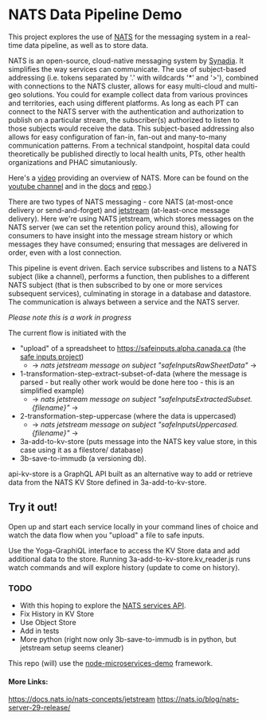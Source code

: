 # NATS Data Pipeline Demo

This project explores the use of [NATS](https://nats.io/) for the messaging system in a real-time data pipeline, as well as to store data.  

NATS is an open-source, cloud-native messaging system by [Synadia](https://synadia.com/). It simplifies the way services can communicate.  The use of subject-based addressing (i.e. tokens separated by '.' with wildcards '*' and '>'), combined with connections to the NATS cluster, allows for easy multi-cloud and multi-geo solutions. You could for example collect data from various provinces and territories, each using different platforms. As long as each PT can connect to the NATS server with the authentication and authorization to publish on a particular stream, the subscriber(s) authorized to listen to those subjects would receive the data.  This subject-based addressing also allows for easy configuration of fan-in, fan-out and many-to-many communication patterns. From a technical standpoint, hospital data could theoretically be published directly to local health units, PTs, other health organizations and PHAC simutaniously. 

Here's a [video](https://www.youtube.com/watch?v=hjXIUPZ7ArM&t=1s) providing an overview of NATS. More can be found on the [youtube channel](https://www.youtube.com/@SynadiaCommunications) and in the [docs](https://docs.nats.io/) and [repo](https://github.com/nats-io/).)

There are two types of NATS messaging - core NATS (at-most-once delivery or send-and-forget) and [jetstream](https://www.youtube.com/watch?v=EJJ2SG-cKyM) (at-least-once message delivery).  Here we're using NATS jetstream, which stores messages on the NATS server (we can set the retention policy around this), allowing for consumers to have insight into the message stream history or which messages they have consumed; ensuring that messages are delivered in order, even with a lost connection.

This pipeline is event driven. Each service subscribes and listens to a NATS subject (like a channel), performs a function, then publishes to a different NATS subject (that is then subscribed to by one or more services subsequent services), culminating in storage in a database and datastore. The communication is always between a service and the NATS server.

*Please note this is a work in progress*

The current flow is initiated with the 
* "upload" of a spreadsheet to https://safeinputs.alpha.canada.ca (the [safe inputs project](https://github.com/PHACDataHub/safe-inputs)) 
  * -> *nats jetstream message on subject "safeInputsRawSheetData"* ->  
* 1-transformation-step-extract-subset-of-data (where the message is parsed - but really other work would be done here too - this is an simplified example) 
  * -> *nats jetstream message on subject "safeInputsExtractedSubset.{filename}"* -> 
* 2-transformation-step-uppercase (where the data is uppercased)  
  * -> *nats jetstream message on subject "safeInputsUppercased.{filename}"* ->
* 3a-add-to-kv-store (puts message into the NATS key value store, in this case using it as a filestore/ database) 
* 3b-save-to-immudb (a versioning db).  

api-kv-store is a GraphQL API built as an alternative way to add or retrieve data from the NATS KV Store defined in 3a-add-to-kv-store. 

## Try it out!
Open up and start each service locally in your command lines of choice and watch the data flow when you "upload" a file to safe inputs. 

Use the Yoga-GraphiQL interface to access the KV Store data and add additional data to the store. 
Running 3a-add-to-kv-store.kv_reader.js runs watch commands and will explore history (update to come on history).


### TODO
* With this hoping to explore the [NATS services API](https://www.youtube.com/watch?v=vUWw3HVY35E).
* Fix History in KV Store
* Use Object Store 
* Add in tests
* More python (right now only 3b-save-to-immudb is in python, but jetstream setup seems cleaner)

This repo (will) use the [node-microservices-demo](https://github.com/PHACDataHub/node-microservices-demo) framework.


#### More Links: 
https://docs.nats.io/nats-concepts/jetstream
https://nats.io/blog/nats-server-29-release/

